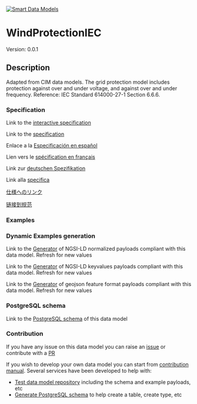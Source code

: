 [![Smart Data Models](https://smartdatamodels.org/wp-content/uploads/2022/01/SmartDataModels_logo.png "Logo")](https://smartdatamodels.org)
# WindProtectionIEC
Version: 0.0.1

## Description 

Adapted from CIM data models. The grid protection model includes protection against over and under voltage, and against over and under frequency.  Reference: IEC Standard 614000-27-1 Section 6.6.6.
### Specification

Link to the [interactive specification](https://swagger.lab.fiware.org/?url=https://smart-data-models.github.io/dataModel.EnergyCIM/WindProtectionIEC/swagger.yaml)

Link to the [specification](https://github.com/smart-data-models/dataModel.EnergyCIM/blob/master/WindProtectionIEC/doc/spec.md)

Enlace a la [Especificación en español](https://github.com/smart-data-models/dataModel.EnergyCIM/blob/master/WindProtectionIEC/doc/spec_ES.md)

Lien vers le [spécification en français](https://github.com/smart-data-models/dataModel.EnergyCIM/blob/master/WindProtectionIEC/doc/spec_FR.md)

Link zur [deutschen Spezifikation](https://github.com/smart-data-models/dataModel.EnergyCIM/blob/master/WindProtectionIEC/doc/spec_DE.md)

Link alla [specifica](https://github.com/smart-data-models/dataModel.EnergyCIM/blob/master/WindProtectionIEC/doc/spec_IT.md)

[仕様へのリンク](https://github.com/smart-data-models/dataModel.EnergyCIM/blob/master/WindProtectionIEC/doc/spec_JA.md)

[链接到规范](https://github.com/smart-data-models/dataModel.EnergyCIM/blob/master/WindProtectionIEC/doc/spec_ZH.md)
### Examples
### Dynamic Examples generation

Link to the [Generator](https://smartdatamodels.org/extra/ngsi-ld_generator.php?schemaUrl=https://raw.githubusercontent.com/smart-data-models/dataModel.EnergyCIM/master/WindProtectionIEC/schema.json&email=info@smartdatamodels.org) of NGSI-LD normalized payloads compliant with this data model. Refresh for new values

Link to the [Generator](https://smartdatamodels.org/extra/ngsi-ld_generator_keyvalues.php?schemaUrl=https://raw.githubusercontent.com/smart-data-models/dataModel.EnergyCIM/master/WindProtectionIEC/schema.json&email=info@smartdatamodels.org) of NGSI-LD keyvalues payloads compliant with this data model. Refresh for new values

Link to the [Generator](https://smartdatamodels.org/extra/geojson_features_generator.php?schemaUrl=https://raw.githubusercontent.com/smart-data-models/dataModel.EnergyCIM/master/WindProtectionIEC/schema.json&email=info@smartdatamodels.org) of geojson feature format payloads compliant with this data model. Refresh for new values
### PostgreSQL schema

Link to the [PostgreSQL schema](https://github.com/smart-data-models/dataModel.EnergyCIM/blob/master/WindProtectionIEC/schema.sql) of this data model
### Contribution

 If you have any issue on this data model you can raise an [issue](https://github.com/smart-data-models/dataModel.EnergyCIM/issues)  or contribute with a [PR](https://github.com/smart-data-models/dataModel.EnergyCIM/pulls)

 If you wish to develop your own data model you can start from [contribution manual](https://bit.ly/contribution_manual). Several services have been developed to help with: 
 - [Test data model repository](https://smartdatamodels.org/index.php/data-models-contribution-api/) including the schema and example payloads, etc
 - [Generate PostgreSQL schema](https://smartdatamodels.org/index.php/sql-service/) to help create a table, create type, etc